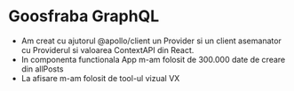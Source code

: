 # Goosfraba GraphQL

* Am creat cu ajutorul @apollo/client un Provider si un client asemanator cu Providerul si valoarea ContextAPI din React.
* In componenta functionala App m-am folosit de 300.000 date de creare din allPosts
* La afisare m-am folosit de tool-ul vizual VX